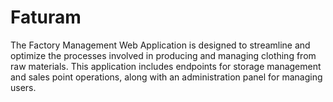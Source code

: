 # Faturam
The Factory Management Web Application is designed to streamline and optimize the processes involved in producing and managing clothing from raw materials. This application includes endpoints for storage management and sales point operations, along with an administration panel for managing users.
